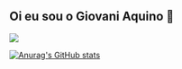 ## Oi eu sou o Giovani Aquino 👋

<a href="[www.linkedin.com/in/giovani-aquino-280321254](https://www.linkedin.com/in/giovani-aquino-280321254/)" target="_blank"><img src="https://img.shields.io/badge/-LinkedIn-%230077B5?style=for-the-badge&logo=linkedin&logoColor=white" target="_blank"></a> 

[![Anurag's GitHub stats](https://github-readme-stats.vercel.app/api?username=giovaniaquino&show_icons=true&theme=dracula)](https://github.com/anuraghazra/github-readme-stats)
